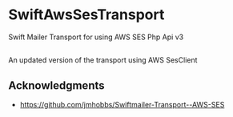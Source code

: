 # SwiftAwsSesTransport
Swift Mailer Transport for using AWS SES Php Api v3

## 
An updated version of the transport using AWS SesClient

## Acknowledgments
- https://github.com/jmhobbs/Swiftmailer-Transport--AWS-SES
